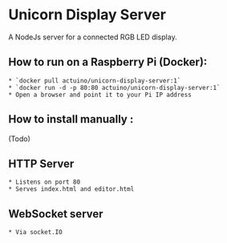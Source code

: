 # Unicorn Display Server
A NodeJs server for a connected RGB LED display.

## How to run on a Raspberry Pi (Docker):
    * `docker pull actuino/unicorn-display-server:1̀
    * `docker run -d -p 80:80 actuino/unicorn-display-server:1`
    * Open a browser and point it to your Pi IP address

## How to install manually :

(Todo)

## HTTP Server
    * Listens on port 80
    * Serves index.html and editor.html

## WebSocket server
    * Via socket.IO
    
    